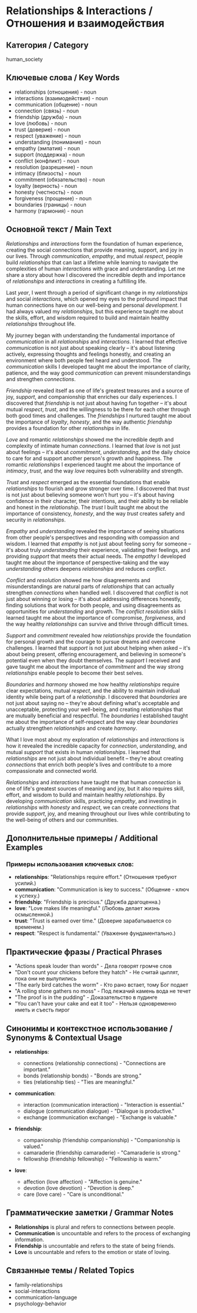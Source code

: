 # Relationships & Interactions / Отношения и взаимодействия

## Категория / Category
human_society

## Ключевые слова / Key Words
- relationships (отношения) - noun
- interactions (взаимодействия) - noun
- communication (общение) - noun
- connection (связь) - noun
- friendship (дружба) - noun
- love (любовь) - noun
- trust (доверие) - noun
- respect (уважение) - noun
- understanding (понимание) - noun
- empathy (эмпатия) - noun
- support (поддержка) - noun
- conflict (конфликт) - noun
- resolution (разрешение) - noun
- intimacy (близость) - noun
- commitment (обязательство) - noun
- loyalty (верность) - noun
- honesty (честность) - noun
- forgiveness (прощение) - noun
- boundaries (границы) - noun
- harmony (гармония) - noun

## Основной текст / Main Text

*Relationships* and *interactions* form the foundation of human experience, creating the social connections that provide meaning, support, and joy in our lives. Through *communication*, *empathy*, and mutual *respect*, people build *relationships* that can last a lifetime while learning to navigate the complexities of human *interactions* with grace and understanding. Let me share a story about how I discovered the incredible depth and importance of *relationships* and *interactions* in creating a fulfilling life.

Last *year*, I went through a period of significant change in my *relationships* and social *interactions*, which opened my eyes to the profound impact that human connections have on our well-being and personal *development*. I had always valued my *relationships*, but this experience taught me about the skills, effort, and wisdom required to build and maintain healthy *relationships* throughout life.

My journey began with understanding the fundamental importance of *communication* in all *relationships* and *interactions*. I learned that effective *communication* is not just about speaking clearly – it's about listening actively, expressing thoughts and feelings honestly, and creating an environment where both people feel heard and understood. The *communication* skills I developed taught me about the importance of clarity, patience, and the way good *communication* can prevent misunderstandings and strengthen *connections*.

*Friendship* revealed itself as one of life's greatest treasures and a source of joy, *support*, and companionship that enriches our daily experiences. I discovered that *friendship* is not just about having fun together – it's about mutual *respect*, *trust*, and the willingness to be there for each other through both good times and challenges. The *friendships* I nurtured taught me about the importance of *loyalty*, *honesty*, and the way authentic *friendship* provides a foundation for other *relationships* in life.

*Love* and romantic *relationships* showed me the incredible depth and complexity of intimate human *connections*. I learned that *love* is not just about feelings – it's about *commitment*, *understanding*, and the daily choice to care for and support another person's growth and happiness. The romantic *relationships* I experienced taught me about the importance of *intimacy*, *trust*, and the way *love* requires both vulnerability and strength.

*Trust* and *respect* emerged as the essential foundations that enable *relationships* to flourish and grow stronger over time. I discovered that *trust* is not just about believing someone won't hurt you – it's about having confidence in their character, their intentions, and their ability to be reliable and honest in the *relationship*. The *trust* I built taught me about the importance of consistency, *honesty*, and the way *trust* creates safety and security in *relationships*.

*Empathy* and *understanding* revealed the importance of seeing situations from other people's perspectives and responding with compassion and wisdom. I learned that *empathy* is not just about feeling sorry for someone – it's about truly *understanding* their experience, validating their feelings, and providing *support* that meets their actual needs. The *empathy* I developed taught me about the importance of perspective-taking and the way *understanding* others deepens *relationships* and reduces *conflict*.

*Conflict* and *resolution* showed me how disagreements and misunderstandings are natural parts of *relationships* that can actually strengthen *connections* when handled well. I discovered that *conflict* is not just about winning or losing – it's about addressing differences honestly, finding solutions that work for both people, and using disagreements as opportunities for *understanding* and growth. The *conflict* *resolution* skills I learned taught me about the importance of compromise, *forgiveness*, and the way healthy *relationships* can survive and thrive through difficult times.

*Support* and *commitment* revealed how *relationships* provide the foundation for personal growth and the courage to pursue dreams and overcome challenges. I learned that *support* is not just about helping when asked – it's about being present, offering encouragement, and believing in someone's potential even when they doubt themselves. The *support* I received and gave taught me about the importance of *commitment* and the way strong *relationships* enable people to become their best selves.

*Boundaries* and *harmony* showed me how healthy *relationships* require clear expectations, mutual *respect*, and the ability to maintain individual identity while being part of a *relationship*. I discovered that *boundaries* are not just about saying no – they're about defining what's acceptable and unacceptable, protecting your well-being, and creating *relationships* that are mutually beneficial and respectful. The *boundaries* I established taught me about the importance of self-respect and the way clear *boundaries* actually strengthen *relationships* and create *harmony*.

What I love most about my exploration of *relationships* and *interactions* is how it revealed the incredible capacity for *connection*, *understanding*, and mutual *support* that exists in human *relationships*. I learned that *relationships* are not just about individual benefit – they're about creating *connections* that enrich both people's lives and contribute to a more compassionate and connected world.

*Relationships* and *interactions* have taught me that human *connection* is one of life's greatest sources of meaning and joy, but it also requires skill, effort, and wisdom to build and maintain healthy *relationships*. By developing *communication* skills, practicing *empathy*, and investing in *relationships* with *honesty* and *respect*, we can create *connections* that provide *support*, joy, and meaning throughout our lives while contributing to the well-being of others and our communities.

## Дополнительные примеры / Additional Examples

### Примеры использования ключевых слов:
- **relationships**: "Relationships require effort." (Отношения требуют усилий.)
- **communication**: "Communication is key to success." (Общение - ключ к успеху.)
- **friendship**: "Friendship is precious." (Дружба драгоценна.)
- **love**: "Love makes life meaningful." (Любовь делает жизнь осмысленной.)
- **trust**: "Trust is earned over time." (Доверие зарабатывается со временем.)
- **respect**: "Respect is fundamental." (Уважение фундаментально.)

## Практические фразы / Practical Phrases

- "Actions speak louder than words" - Дела говорят громче слов
- "Don't count your chickens before they hatch" - Не считай цыплят, пока они не вылупились
- "The early bird catches the worm" - Кто рано встает, тому Бог подает
- "A rolling stone gathers no moss" - Под лежачий камень вода не течет
- "The proof is in the pudding" - Доказательство в пудинге
- "You can't have your cake and eat it too" - Нельзя одновременно иметь и съесть пирог

## Синонимы и контекстное использование / Synonyms & Contextual Usage

- **relationships**: 
  - connections (relationship connections) - "Connections are important."
  - bonds (relationship bonds) - "Bonds are strong."
  - ties (relationship ties) - "Ties are meaningful."

- **communication**: 
  - interaction (communication interaction) - "Interaction is essential."
  - dialogue (communication dialogue) - "Dialogue is productive."
  - exchange (communication exchange) - "Exchange is valuable."

- **friendship**: 
  - companionship (friendship companionship) - "Companionship is valued."
  - camaraderie (friendship camaraderie) - "Camaraderie is strong."
  - fellowship (friendship fellowship) - "Fellowship is warm."

- **love**: 
  - affection (love affection) - "Affection is genuine."
  - devotion (love devotion) - "Devotion is deep."
  - care (love care) - "Care is unconditional."

## Грамматические заметки / Grammar Notes

- **Relationships** is plural and refers to connections between people.
- **Communication** is uncountable and refers to the process of exchanging information.
- **Friendship** is uncountable and refers to the state of being friends.
- **Love** is uncountable and refers to the emotion or state of loving.

## Связанные темы / Related Topics

- family-relationships
- social-interactions
- communication-language
- psychology-behavior

